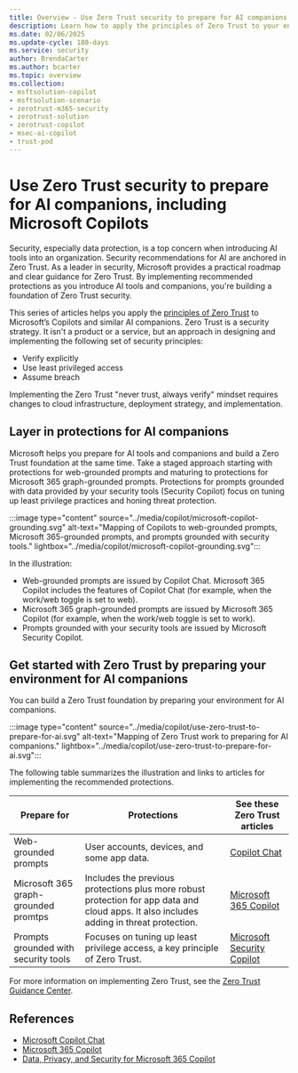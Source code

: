 ```yaml
---
title: Overview - Use Zero Trust security to prepare for AI companions, including Microsoft Copilots
description: Learn how to apply the principles of Zero Trust to your environment to prepare for AI tools that include Web-grounded prompts, Microsoft 365-grounded prompts, and prompts grounded in data from your security tools.
ms.date: 02/06/2025
ms.update-cycle: 180-days
ms.service: security
author: BrendaCarter
ms.author: bcarter
ms.topic: overview
ms.collection:
- msftsolution-copilot
- msftsolution-scenario
- zerotrust-m365-security
- zerotrust-solution
- zerotrust-copilot
- msec-ai-copilot
- trust-pod
---
```


# Use Zero Trust security to prepare for AI companions, including Microsoft Copilots

Security, especially data protection, is a top concern when introducing AI tools into an organization. Security recommendations for AI are anchored in Zero Trust. As a leader in security, Microsoft provides a practical roadmap and clear guidance for Zero Trust. By implementing recommended protections as you introduce AI tools and companions, you're building a foundation of Zero Trust security. 

This series of articles helps you apply the [principles of Zero Trust](../zero-trust-overview.md) to Microsoft’s Copilots and similar AI companions. Zero Trust is a security strategy. It isn't a product or a service, but an approach in designing and implementing the following set of security principles:

- Verify explicitly
- Use least privileged access
- Assume breach

Implementing the Zero Trust "never trust, always verify" mindset requires changes to cloud infrastructure, deployment strategy, and implementation.

## Layer in protections for AI companions

Microsoft helps you prepare for AI tools and companions and build a Zero Trust foundation at the same time. Take a staged approach starting with protections for web-grounded prompts and maturing to protections for Microsoft 365 graph-grounded prompts. Protections for prompts grounded with data provided by your security tools (Security Copilot) focus on tuning up least privilege practices and honing threat protection. 

:::image type="content" source="../media/copilot/microsoft-copilot-grounding.svg" alt-text="Mapping of Copilots to web-grounded prompts, Microsoft 365-grounded prompts, and prompts grounded with security tools." lightbox="../media/copilot/microsoft-copilot-grounding.svg":::

In the illustration:
- Web-grounded prompts are issued by Copilot Chat. Microsoft 365 Copilot includes the features of Copilot Chat (for example, when the work/web toggle is set to web). 
- Microsoft 365 graph-grounded prompts are issued by Microsoft 365 Copilot (for example, when the work/web toggle is set to work).
- Prompts grounded with your security tools are issued by Microsoft Security Copilot. 

## Get started with Zero Trust by preparing your environment for AI companions

You can build a Zero Trust foundation by preparing your environment for AI companions. 

:::image type="content" source="../media/copilot/use-zero-trust-to-prepare-for-ai.svg" alt-text="Mapping of Zero Trust work to preparing for AI companions." lightbox="../media/copilot/use-zero-trust-to-prepare-for-ai.svg":::

The following table summarizes the illustration and links to articles for implementing the recommended protections.

| Prepare for | Protections | See these Zero Trust articles |
| --- | --- | --- |
|Web-grounded prompts  |User accounts, devices, and some app data.   | [Copilot Chat](zero-trust-microsoft-copilot.md)    |
|Microsoft 365 graph-grounded promtps |Includes the previous protections plus more robust protection for app data and cloud apps. It also includes adding in threat protection.  | [Microsoft 365 Copilot](zero-trust-microsoft-365-copilot.md)    |
|Prompts grounded with security tools  |Focuses on tuning up least privilege access, a key principle of Zero Trust.    | [Microsoft Security Copilot](zero-trust-microsoft-copilot-for-security.md)    |


For more information on implementing Zero Trust, see the [Zero Trust Guidance Center](/security/zero-trust/). 



## References

- [Microsoft Copilot Chat](/copilot/)
- [Microsoft 365 Copilot](/microsoft-365-copilot/)
- [Data, Privacy, and Security for Microsoft 365 Copilot](/microsoft-365-copilot/microsoft-365-copilot-privacy)
